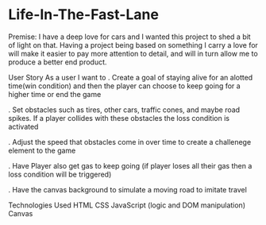 # Life-In-The-Fast-Lane

Premise: I have a deep love for cars and I wanted this project to shed a bit of light on that. Having a project being based on something I carry a love for will make it easier to pay more attention to detail, and will in turn allow me to produce a better end product.

User Story
As a user I want to
. Create a goal of staying alive for an alotted time(win condition) and then the player can choose to keep going for a higher time or end the game

. Set obstacles such as tires, other cars, traffic cones, and maybe road spikes. If a player collides with these obstacles the loss condition is activated

. Adjust the speed that obstacles come in over time to create a challenege element to the game

. Have Player also get gas to keep going (if player loses all their gas then a loss condition will be triggered)

. Have the canvas background to simulate a moving road to imitate travel

Technologies Used
HTML
CSS
JavaScript (logic and DOM manipulation)
Canvas

